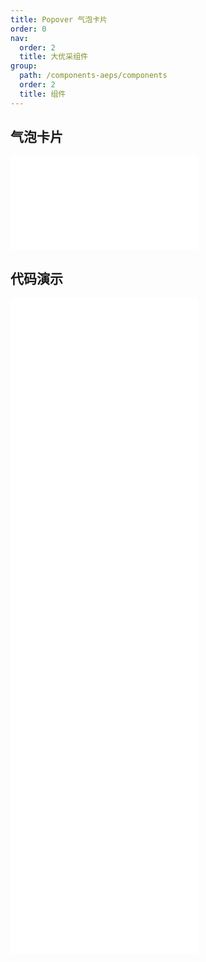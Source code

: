```yaml
---
title: Popover 气泡卡片
order: 0
nav:
  order: 2
  title: 大优采组件
group:
  path: /components-aeps/components
  order: 2
  title: 组件
---
```


## 气泡卡片

<div>
<embed src="@docs-common/popover/index.md"></embed>
</div>
        
## 代码演示

<Row gutter=8>

  <Col span=12>
    
  <div class="code-box"><embed src="@abiz-rc-aeps/popover/demo/basic-popover-aeps.md"></embed></div>
          
  <div class="code-box"><embed src="@abiz-rc-aeps/popover/demo/placement-popover-aeps.md"></embed></div>
          
  <div class="code-box"><embed src="@abiz-rc-aeps/popover/demo/arrow-point-at-center-popover-aeps.md"></embed></div>
          
  </Col>
          
  <Col span=12>
    
  <div class="code-box"><embed src="@abiz-rc-aeps/popover/demo/triggerType-popover-aeps.md"></embed></div>
          
  <div class="code-box"><embed src="@abiz-rc-aeps/popover/demo/control-popover-aeps.md"></embed></div>
          
  <div class="code-box"><embed src="@abiz-rc-aeps/popover/demo/hover-with-click-popover-aeps.md"></embed></div>
          
  </Col>
          
</Row>
        
<div><embed src="@docs-common/popover/index-api.md"></embed><div>
        